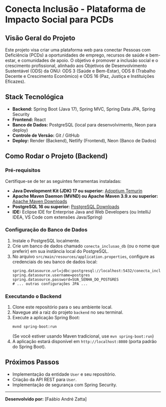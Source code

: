 # Conecta Inclusão - Plataforma de Impacto Social para PCDs

## Visão Geral do Projeto
Este projeto visa criar uma plataforma web para conectar Pessoas com Deficiência (PCDs) a oportunidades de emprego, recursos de saúde e bem-estar, e comunidades de apoio. O objetivo é promover a inclusão social e o crescimento profissional, alinhado aos Objetivos de Desenvolvimento Sustentável (ODS) da ONU: ODS 3 (Saúde e Bem-Estar), ODS 8 (Trabalho Decente e Crescimento Econômico) e ODS 16 (Paz, Justiça e Instituições Eficazes).

## Stack Tecnológica
* **Backend:** Spring Boot (Java 17), Spring MVC, Spring Data JPA, Spring Security
* **Frontend:** React
* **Banco de Dados:** PostgreSQL (local para desenvolvimento, Neon para deploy)
* **Controle de Versão:** Git / GitHub
* **Deploy:** Render (Backend), Netlify (Frontend), Neon (Banco de Dados)

## Como Rodar o Projeto (Backend)

### Pré-requisitos
Certifique-se de ter as seguintes ferramentas instaladas:
* **Java Development Kit (JDK) 17 ou superior:** [Adoptium Temurin](https://adoptium.net/temurin/releases/)
* **Apache Maven Daemon (MVND) ou Apache Maven 3.9.x ou superior:** [Apache Maven Downloads](https://maven.apache.org/download.cgi)
* **PostgreSQL 16 ou superior:** [PostgreSQL Downloads](https://www.postgresql.org/download/windows/)
* **IDE:** Eclipse IDE for Enterprise Java and Web Developers (ou IntelliJ IDEA, VS Code com extensões Java/Spring)

### Configuração do Banco de Dados
1.  Instale o PostgreSQL localmente.
2.  Crie um banco de dados chamado `conecta_inclusao_db` (ou o nome que preferir) em sua instância local do PostgreSQL.
3.  No arquivo `src/main/resources/application.properties`, configure as credenciais do seu banco de dados local:
    ```properties
    spring.datasource.url=jdbc:postgresql://localhost:5432/conecta_inclusao_db
    spring.datasource.username=postgres
    spring.datasource.password=SUA_SENHA_DO_POSTGRES
    # ... outras configurações JPA ...
    ```

### Executando o Backend
1.  Clone este repositório para o seu ambiente local.
2.  Navegue até a raiz do projeto `backend` no seu terminal.
3.  Execute a aplicação Spring Boot:
    ```bash
    mvnd spring-boot:run
    ```
    (Se você estiver usando Maven tradicional, use `mvn spring-boot:run`)
4.  A aplicação estará disponível em `http://localhost:8080` (porta padrão do Spring Boot).

## Próximos Passos
* Implementação da entidade `User` e seu repositório.
* Criação da API REST para `User`.
* Implementação de segurança com Spring Security.

---
**Desenvolvido por:** [Faábio André Zatta]